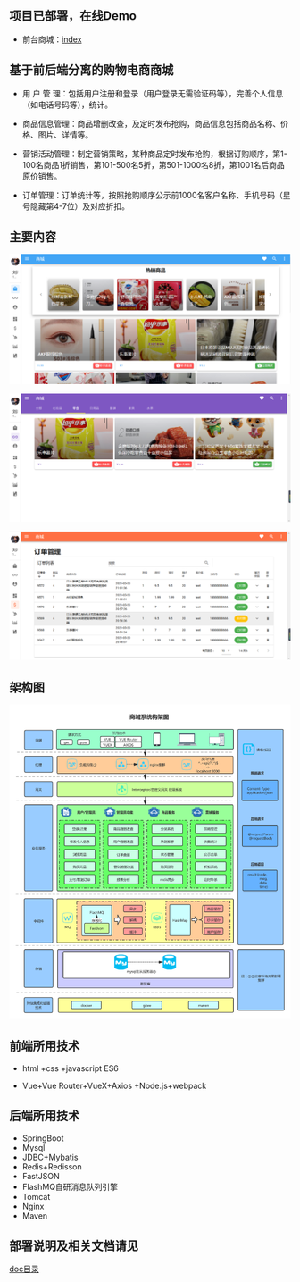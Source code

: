 ## 项目已部署，在线Demo

- 前台商城：[index](http://store.imzdx.top)

## 基于前后端分离的购物电商商城

- 用 户 管 理：包括用户注册和登录（用户登录无需验证码等），完善个人信息（如电话号码等），统计。

- 商品信息管理：商品增删改查，及定时发布抢购，商品信息包括商品名称、价格、图片、详情等。

- 营销活动管理：制定营销策略，某种商品定时发布抢购，根据订购顺序，第1-100名商品1折销售，第101-500名5折，第501-1000名8折，第1001名后商品原价销售。

- 订单管理：订单统计等，按照抢购顺序公示前1000名客户名称、手机号码（星号隐藏第4-7位）及对应折扣。

## 主要内容

![](/doc/res/主页.png)

![](/doc/res/商品分类图.png)

![](/doc/res/订单管理图.png)

## 架构图

![](/doc/商城系统架构图.png)

## 前端所用技术

- html +css +javascript ES6

- Vue+Vue Router+VueX+Axios +Node.js+webpack

## 后端所用技术

- SpringBoot
- Mysql
- JDBC+Mybatis
- Redis+Redisson
- FastJSON
- FlashMQ自研消息队列引擎
- Tomcat
- Nginx
- Maven

## 部署说明及相关文档请见

[doc目录](/doc)
